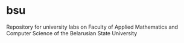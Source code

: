# bsu
Repository for university labs on Faculty of Applied Mathematics and Computer Science of the Belarusian State University 
